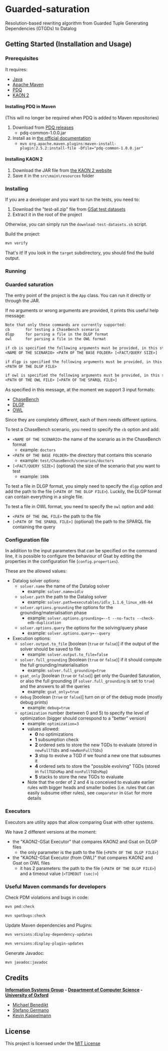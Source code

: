 # Guarded-saturation

Resolution-based rewriting algorithm from Guarded Tuple Generating Dependencies (GTGDs) to Datalog

<!-- Description: A description of your project follows. A good description is clear, short, and to the point. Describe the importance of your project, and what it does. -->

## Getting Started (Installation and Usage)

### Prerequisites

It requires:

- [Java](https://www.oracle.com/java)
- [Apache Maven](http://maven.apache.org)
- [PDQ](https://github.com/ProofDrivenQuerying/pdq)
- [KAON 2](http://kaon2.semanticweb.org)

#### Installing PDQ in Maven

(This will no longer be required when PDQ is added to Maven repositories)

1. Download from [PDQ releases](https://github.com/ProofDrivenQuerying/pdq/releases)
   - pdq-common-1.0.0.jar
2. Install as in [the official documentation](https://maven.apache.org/guides/mini/guide-3rd-party-jars-local.html)
   - `mvn org.apache.maven.plugins:maven-install-plugin:2.5.2:install-file -Dfile="pdq-common-1.0.0.jar"`

#### Installing KAON 2

1. Download the JAR file from [the KAON 2 website](http://kaon2.semanticweb.org)
2. Save it in the `src\main\resources` folder

### Installing

If you are a developer and you want to run the tests, you need to:

1. Download the "test-all.zip" file from [GSat test datasets](https://github.com/stefanogermano/Guarded-saturation/releases/tag/test-data)
2. Extract it in the root of the project

Otherwise, you can simply run the `download-test-datasets.sh` script.

Build the project:

```sh
mvn verify
```

That's it! If you look in the `target` subdirectory, you should find the build output.

### Running

### Guarded saturation

The entry point of the project is the `App` class.
You can run it directly or through the JAR.

If no arguments or wrong arguments are provided, it prints this useful help message:

```txt
Note that only these commands are currently supported:
cb       for testing a ChaseBench scenario
dlgp     for parsing a file in the DLGP format
owl      for parsing a file in the OWL format

if cb is specified the following arguments must be provided, in this strict order:
<NAME OF THE SCENARIO> <PATH OF THE BASE FOLDER> [<FACT/QUERY SIZE>]

if dlgp is specified the following arguments must be provided, in this strict order:
<PATH OF THE DLGP FILE>

if owl is specified the following arguments must be provided, in this strict order:
<PATH OF THE OWL FILE> [<PATH OF THE SPARQL FILE>]
```

As specified in this message, at the moment we support 3 input formats:

- [ChaseBench](https://dbunibas.github.io/chasebench)
- [DLGP](https://graphik-team.github.io/graal)
- [OWL](https://www.w3.org/OWL)

Since they are completely different, each of them needs different options.

To test a ChaseBench scenario, you need to specify the `cb` option and add:

- `<NAME OF THE SCENARIO>` the name of the scenario as in the ChaseBench format
  - example: `doctors`
- `<PATH OF THE BASE FOLDER>` the directory that contains this scenario
  - example: `test/ChaseBench/scenarios/doctors`
- `[<FACT/QUERY SIZE>]` (optional) the size of the scenario that you want to test
  - example: `100k`

To test a file in DLGP format, you simply need to specify the `dlgp` option and add the path to the file (`<PATH OF THE DLGP FILE>`). Luckily, the DLGP format can contain everything in a single file.

To test a file in OWL format, you need to specify the `owl` option and add:

- `<PATH OF THE OWL FILE>` the path to the file
- `[<PATH OF THE SPARQL FILE>]` (optional) the path to the SPARQL file containing the query

### Configuration file

In addition to the input parameters that can be specified on the command line, it is possible to configure the behaviour of Gsat by editing the properties in the configuration file (`config.properties`).

These are the allowed values:

- Datalog solver options:
  - `solver.name` the name of the Datalog solver
    - example: `solver.name=idlv`
  - `solver.path` the path to the Datalog solver
    - example: `solver.path=executables/idlv_1.1.6_linux_x86-64`
  - `solver.options.grounding` the options for the grounding/materialisation phase
    - example: `solver.options.grounding=--t --no-facts --check-edb-duplication`
  - `solver.options.query` the options for the solving/query phase
    - example: `solver.options.query=--query`
- Execution options:
  - `solver.output.to_file` [boolean (`true` or `false`)] if the output of the solver should be saved to file
    - example: `solver.output.to_file=false`
  - `solver.full_grounding` [boolean (`true` or `false`)] if it should compute the full grounding/materialisation
    - example: `solver.full_grounding=true`
  - `gsat_only` [boolean (`true` or `false`)] get only the Guarded Saturation, or also the full grounding (if `solver.full_grounding` is set to `true`) and the answers to all the queries
    - example: `gsat_only=true`
  - `debug` [boolean (`true` or `false`)] turn on or of the debug mode (mostly debug prints)
    - example: `debug=true`
  - `optimization` number (between 0 and 5) to specify the level of optimization (bigger should correspond to a "better" version)
    - example: `optimization=3`
    - values allowed:
      - **0** no optimizations
      - **1** subsumption check
      - **2** ordered sets to store the new TGDs to evaluate (stored in `newFullTGDs` and `newNonFullTGDs`)
      - **3** stop to evolve a TGD if we found a new one that subsumes it
      - **4** ordered sets to store the "possible evolving" TGDs (stored in `fullTGDsMap` and `nonFullTGDsMap`)
      - **5** stacks to store the new TGDs to evaluate
    - Note that the order of 2 and 4 is conceived to evaluate earlier rules with bigger heads and smaller bodies (i.e. rules that can easily subsume other rules), see `comparator` in `GSat` for more details

### Executors

Executors are utility apps that allow comparing Gsat with other systems.

We have 2 different versions at the moment:

- the "KAON2-GSat Executor" that compares KAON2 and Gsat on DLGP files
  - the only parameter is the path to the file (`<PATH OF THE DLGP FILE>`)
- the "KAON2-GSat Executor (from OWL)" that compares KAON2 and Gsat on OWL files
  - it has 2 parameters: the path to the file (`<PATH OF THE DLGP FILE>`) and a timeout value (`<TIMEOUT (sec)>`)

### Useful Maven commands for developers

Check PDM violations and bugs in code:

```sh
mvn pmd:check

mvn spotbugs:check
```

Update Maven dependencies and Plugins:

```sh
mvn versions:display-dependency-updates

mvn versions:display-plugin-updates
```

Generate Javadoc:

```sh
mvn javadoc:javadoc
```

<!-- Contributing: Larger projects often have sections on contributing to their project, in which contribution instructions are outlined. Sometimes, this is a separate file. If you have specific contribution preferences, explain them so that other developers know how to best contribute to your work. To learn more about how to help others contribute, check out the guide for setting guidelines for repository contributors. -->

## Credits

**[Information Systems Group](https://www.cs.ox.ac.uk/isg) - [Department of Computer Science](http://www.cs.ox.ac.uk) - [University of Oxford](www.ox.ac.uk)**

- [Michael Benedikt](http://www.cs.ox.ac.uk/people/michael.benedikt/home.html)
- [Stefano Germano](https://www.cs.ox.ac.uk/people/stefano.germano)
- [Kevin Kappelmann](https://www21.in.tum.de/team/kappelmk)

## License

This project is licensed under the [MIT License](LICENSE)
